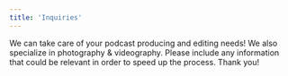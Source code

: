 ```yaml
---
title: 'Inquiries'
---
```


We can take care of your podcast producing and editing needs! We also specialize in photography & videography. Please include any information that could be relevant in order to speed up the process. Thank you!


